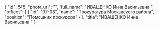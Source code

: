 {
    "id": 545,
    "photo_url": "",
    "full_name": "ИВАЩЕНКО Инна Васильевна ",
    "offices": [
        {
            "id": "07-03",
            "name": "Прокуратура Московского района",
            "position": "Помощник прокурора"
        }
    ],
    "title": "ИВАЩЕНКО Инна Васильевна "
}